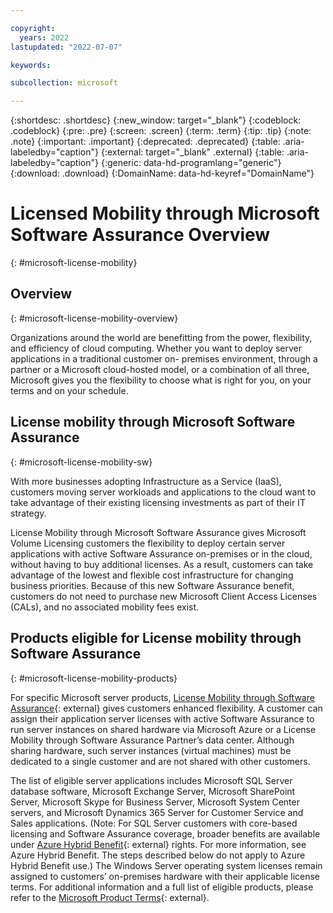 ```yaml
---

copyright:
  years: 2022
lastupdated: "2022-07-07"

keywords:

subcollection: microsoft

---
```


{:shortdesc: .shortdesc}
{:new_window: target="_blank"}
{:codeblock: .codeblock}
{:pre: .pre}
{:screen: .screen}
{:term: .term}
{:tip: .tip}
{:note: .note}
{:important: .important}
{:deprecated: .deprecated}
{:table: .aria-labeledby="caption"}
{:external: target="_blank" .external}
{:table: .aria-labeledby="caption"}
{:generic: data-hd-programlang="generic"}
{:download: .download}
{:DomainName: data-hd-keyref="DomainName"}

# Licensed Mobility through Microsoft Software Assurance Overview
{: #microsoft-license-mobility}

## Overview 
{: #microsoft-license-mobility-overview}

Organizations around the world are benefitting from the power, flexibility, and efficiency of cloud computing. Whether you want to deploy server applications in a traditional customer on- premises environment, through a partner or a Microsoft cloud-hosted model, or a combination of all three, Microsoft gives you the flexibility to choose what is right for you, on your terms and on your schedule.

## License mobility through Microsoft Software Assurance
{: #microsoft-license-mobility-sw}

With more businesses adopting Infrastructure as a Service (IaaS), customers moving server workloads and applications to the cloud want to take advantage of their existing licensing investments as part of their IT strategy.

License Mobility through Microsoft Software Assurance gives Microsoft Volume Licensing customers the flexibility to deploy certain server applications with active Software Assurance on-premises or in the cloud, without having to buy additional licenses. As a result, customers can take advantage of the lowest and flexible cost infrastructure for changing business priorities.
Because of this new Software Assurance benefit, customers do not need to purchase new Microsoft Client Access Licenses (CALs), and no associated mobility fees exist.

## Products eligible for License mobility through Software Assurance
{: #microsoft-license-mobility-products}

For specific Microsoft server products, [License Mobility through Software Assurance](https://www.microsoft.com/en-us/licensing/licensing-programs/software-assurance-license-mobility?rtc=1#tab=3){: external} gives customers enhanced flexibility. A customer can assign their application server licenses with active Software Assurance to run server instances on shared hardware via Microsoft Azure or a License Mobility through Software Assurance Partner’s data center. Although sharing hardware, such server instances (virtual machines) must be dedicated to a single customer and are not shared with other customers.

The list of eligible server applications includes Microsoft SQL Server database software, Microsoft Exchange Server, Microsoft SharePoint Server, Microsoft Skype for Business Server, Microsoft System Center servers, and Microsoft Dynamics 365 Server for Customer Service and Sales applications. (Note: For SQL Server customers with core-based licensing and Software Assurance coverage, broader benefits are available under [Azure Hybrid Benefit](https://azure.microsoft.com/en-us/pricing/hybrid-benefit/){: external} rights. For more information, see Azure Hybrid Benefit. The steps described below do not apply to Azure Hybrid Benefit use.) The Windows Server operating system licenses remain assigned to customers’ on-premises hardware with their applicable license terms. For additional information and a full list of eligible products, please refer to the [Microsoft Product Terms](https://www.microsoft.com/en-us/licensing/product-licensing/products?rtc=1){: external}.

